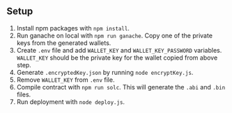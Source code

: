 ## Setup

1. Install npm packages with `npm install`.
2. Run ganache on local with `npm run ganache`. Copy one of the private keys from the generated wallets.
3. Create `.env` file and add `WALLET_KEY` and `WALLET_KEY_PASSWORD` variables. `WALLET_KEY` should be the private key for the wallet copied from above step.
4. Generate `.encryptedKey.json` by running `node encryptKey.js`.
5. Remove `WALLET_KEY` from `.env` file.
6. Compile contract with `npm run solc`. This will generate the `.abi` and `.bin` files.
7. Run deployment with `node deploy.js`.
